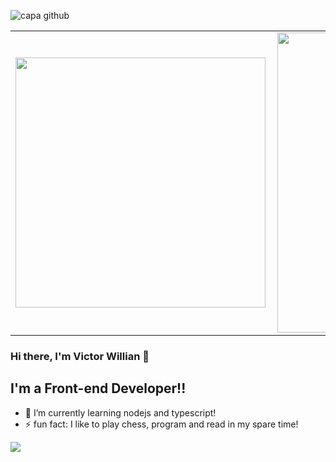 ![capa github](https://user-images.githubusercontent.com/47677499/105112925-af77d500-5aa2-11eb-8298-0bf5125ffbc2.png)

<center>
  <table>
    <tr>
        <td><img width="400px" align="left" src="https://github-readme-stats.vercel.app/api/top-langs/?username=V1ctorW1ll1an&hide=html&layout=compact&theme=tokyonight&showicons=true" /></td>
        <td><img width="480px" align="left" src="https://github-readme-stats.vercel.app/api?username=V1ctorW1ll1an&tokyonight&showicons=true"/></td>
    </tr>   
  </table>
</center>

### Hi there, I'm Victor Willian 👋

## I'm a Front-end Developer!!

- 🌱 I’m currently learning nodejs and typescript!
- ⚡ fun fact: I like to play chess, program and read in my spare time!

![](https://komarev.com/ghpvc/?username=V1ctorW1ll1an&color=blue&style=flat)
